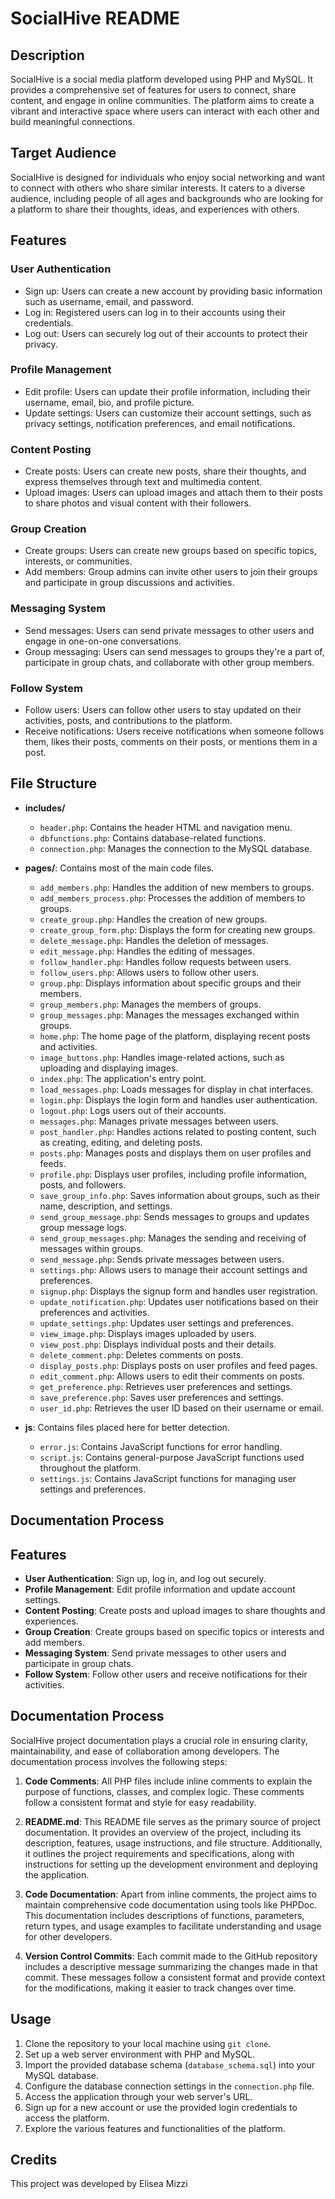 # SocialHive README

## Description
SocialHive is a social media platform developed using PHP and MySQL. It provides a comprehensive set of features for users to connect, share content, and engage in online communities. The platform aims to create a vibrant and interactive space where users can interact with each other and build meaningful connections.

## Target Audience
SocialHive is designed for individuals who enjoy social networking and want to connect with others who share similar interests. It caters to a diverse audience, including people of all ages and backgrounds who are looking for a platform to share their thoughts, ideas, and experiences with others.

## Features
### User Authentication
- Sign up: Users can create a new account by providing basic information such as username, email, and password.
- Log in: Registered users can log in to their accounts using their credentials.
- Log out: Users can securely log out of their accounts to protect their privacy.

### Profile Management
- Edit profile: Users can update their profile information, including their username, email, bio, and profile picture.
- Update settings: Users can customize their account settings, such as privacy settings, notification preferences, and email notifications.

### Content Posting
- Create posts: Users can create new posts, share their thoughts, and express themselves through text and multimedia content.
- Upload images: Users can upload images and attach them to their posts to share photos and visual content with their followers.

### Group Creation
- Create groups: Users can create new groups based on specific topics, interests, or communities.
- Add members: Group admins can invite other users to join their groups and participate in group discussions and activities.

### Messaging System
- Send messages: Users can send private messages to other users and engage in one-on-one conversations.
- Group messaging: Users can send messages to groups they're a part of, participate in group chats, and collaborate with other group members.

### Follow System
- Follow users: Users can follow other users to stay updated on their activities, posts, and contributions to the platform.
- Receive notifications: Users receive notifications when someone follows them, likes their posts, comments on their posts, or mentions them in a post.

## File Structure
- **includes/**
  - `header.php`: Contains the header HTML and navigation menu.
  - `dbfunctions.php`: Contains database-related functions.
  - `connection.php`: Manages the connection to the MySQL database.

- **pages/**: Contains most of the main code files.
  - `add_members.php`: Handles the addition of new members to groups.
  - `add_members_process.php`: Processes the addition of members to groups.
  - `create_group.php`: Handles the creation of new groups.
  - `create_group_form.php`: Displays the form for creating new groups.
  - `delete_message.php`: Handles the deletion of messages.
  - `edit_message.php`: Handles the editing of messages.
  - `follow_handler.php`: Handles follow requests between users.
  - `follow_users.php`: Allows users to follow other users.
  - `group.php`: Displays information about specific groups and their members.
  - `group_members.php`: Manages the members of groups.
  - `group_messages.php`: Manages the messages exchanged within groups.
  - `home.php`: The home page of the platform, displaying recent posts and activities.
  - `image_buttons.php`: Handles image-related actions, such as uploading and displaying images.
  - `index.php`: The application's entry point.
  - `load_messages.php`: Loads messages for display in chat interfaces.
  - `login.php`: Displays the login form and handles user authentication.
  - `logout.php`: Logs users out of their accounts.
  - `messages.php`: Manages private messages between users.
  - `post_handler.php`: Handles actions related to posting content, such as creating, editing, and deleting posts.
  - `posts.php`: Manages posts and displays them on user profiles and feeds.
  - `profile.php`: Displays user profiles, including profile information, posts, and followers.
  - `save_group_info.php`: Saves information about groups, such as their name, description, and settings.
  - `send_group_message.php`: Sends messages to groups and updates group message logs.
  - `send_group_messages.php`: Manages the sending and receiving of messages within groups.
  - `send_message.php`: Sends private messages between users.
  - `settings.php`: Allows users to manage their account settings and preferences.
  - `signup.php`: Displays the signup form and handles user registration.
  - `update_notification.php`: Updates user notifications based on their preferences and activities.
  - `update_settings.php`: Updates user settings and preferences.
  - `view_image.php`: Displays images uploaded by users.
  - `view_post.php`: Displays individual posts and their details.
  - `delete_comment.php`: Deletes comments on posts.
  - `display_posts.php`: Displays posts on user profiles and feed pages.
  - `edit_comment.php`: Allows users to edit their comments on posts.
  - `get_preference.php`: Retrieves user preferences and settings.
  - `save_preference.php`: Saves user preferences and settings.
  - `user_id.php`: Retrieves the user ID based on their username or email.

- **js**: Contains files placed here for better detection.
  - `error.js`: Contains JavaScript functions for error handling.
  - `script.js`: Contains general-purpose JavaScript functions used throughout the platform.
  - `settings.js`: Contains JavaScript functions for managing user settings and preferences.

## Documentation Process
## Features

- **User Authentication**: Sign up, log in, and log out securely.
- **Profile Management**: Edit profile information and update account settings.
- **Content Posting**: Create posts and upload images to share thoughts and experiences.
- **Group Creation**: Create groups based on specific topics or interests and add members.
- **Messaging System**: Send private messages to other users and participate in group chats.
- **Follow System**: Follow other users and receive notifications for their activities.


## Documentation Process

SocialHive project documentation plays a crucial role in ensuring clarity, maintainability, and ease of collaboration among developers. The documentation process involves the following steps:

1. **Code Comments**: All PHP files include inline comments to explain the purpose of functions, classes, and complex logic. These comments follow a consistent format and style for easy readability.

2. **README.md**: This README file serves as the primary source of project documentation. It provides an overview of the project, including its description, features, usage instructions, and file structure. Additionally, it outlines the project requirements and specifications, along with instructions for setting up the development environment and deploying the application.

3. **Code Documentation**: Apart from inline comments, the project aims to maintain comprehensive code documentation using tools like PHPDoc. This documentation includes descriptions of functions, parameters, return types, and usage examples to facilitate understanding and usage for other developers.

4. **Version Control Commits**: Each commit made to the GitHub repository includes a descriptive message summarizing the changes made in that commit. These messages follow a consistent format and provide context for the modifications, making it easier to track changes over time.



## Usage
1. Clone the repository to your local machine using `git clone`.
2. Set up a web server environment with PHP and MySQL.
3. Import the provided database schema (`database_schema.sql`) into your MySQL database.
4. Configure the database connection settings in the `connection.php` file.
5. Access the application through your web server's URL.
6. Sign up for a new account or use the provided login credentials to access the platform.
7. Explore the various features and functionalities of the platform.

## Credits
This project was developed by Elisea Mizzi
